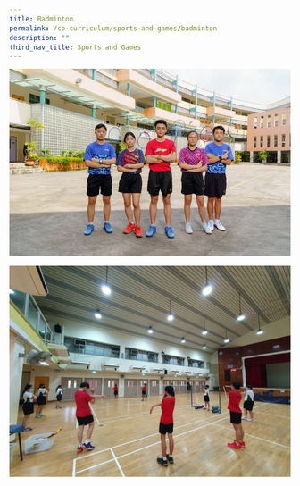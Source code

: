```yaml
---
title: Badminton
permalink: /co-curriculum/sports-and-games/badminton
description: ""
third_nav_title: Sports and Games
---
```

![](/images/Badminton_1.png)

![](/images/Badminton_2.jpg)